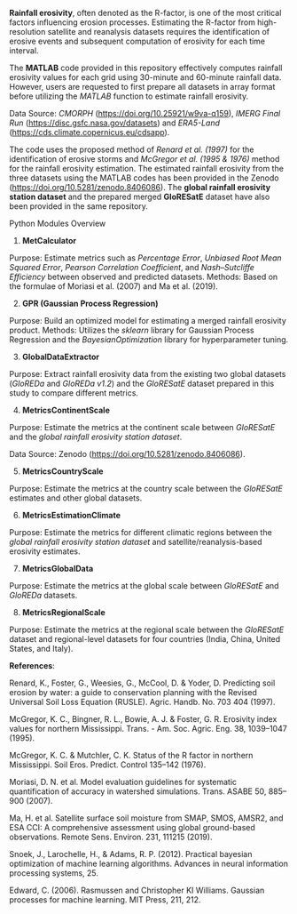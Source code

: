 **Rainfall erosivity**, often denoted as the R-factor, is one of the most critical factors influencing erosion processes. Estimating the R-factor from high-resolution satellite and reanalysis datasets requires the identification of erosive events and subsequent computation of erosivity for each time interval.

The **MATLAB** code provided in this repository effectively computes rainfall erosivity values for each grid using 30-minute and 60-minute rainfall data. However, users are requested to first prepare all datasets in array format before utilizing the *MATLAB* function to estimate rainfall erosivity. 

Data Source: *CMORPH* (https://doi.org/10.25921/w9va-q159), *IMERG Final Run* (https://disc.gsfc.nasa.gov/datasets) and *ERA5-Land* (https://cds.climate.copernicus.eu/cdsapp).

The code uses the proposed method of *Renard et al. (1997)* for the identification of erosive storms and *McGregor et al. (1995 & 1976)* method for the rainfall erosivity estimation.
The estimated rainfall erosivity from the three datasets using the MATLAB codes has been provided in the Zenodo (https://doi.org/10.5281/zenodo.8406086). The **global rainfall erosivity station dataset** and the prepared merged **GloRESatE** dataset have also been provided in the same repository.

Python Modules Overview
1. **MetCalculator**

Purpose: Estimate metrics such as *Percentage Error*, *Unbiased Root Mean Squared Error*, *Pearson Correlation Coefficient*, and *Nash–Sutcliffe Efficiency* between observed and predicted datasets.
Methods: Based on the formulae of Moriasi et al. (2007) and Ma et al. (2019).

2. **GPR (Gaussian Process Regression)**

Purpose: Build an optimized model for estimating a merged rainfall erosivity product.
Methods: Utilizes the *sklearn* library for Gaussian Process Regression and the *BayesianOptimization* library for hyperparameter tuning.

3. **GlobalDataExtractor**

Purpose: Extract rainfall erosivity data from the existing two global datasets (*GloREDa* and *GloREDa v1.2*) and the *GloRESatE* dataset prepared in this study to compare different metrics.

4. **MetricsContinentScale**

Purpose: Estimate the metrics at the continent scale between *GloRESatE* and the *global rainfall erosivity station dataset*.

Data Source: Zenodo (https://doi.org/10.5281/zenodo.8406086).

5. **MetricsCountryScale**

Purpose: Estimate the metrics at the country scale between the *GloRESatE* estimates and other global datasets.

6. **MetricsEstimationClimate**

Purpose: Estimate the metrics for different climatic regions between the *global rainfall erosivity station dataset* and satellite/reanalysis-based erosivity estimates.

7. **MetricsGlobalData**

Purpose: Estimate the metrics at the global scale between *GloRESatE* and *GloREDa* datasets.

8. **MetricsRegionalScale**

Purpose: Estimate the metrics at the regional scale between the *GloRESatE* dataset and regional-level datasets for four countries (India, China, United States, and Italy).

**References**:

Renard, K., Foster, G., Weesies, G., McCool, D. & Yoder, D. Predicting soil erosion by water: a guide to conservation planning with the Revised Universal Soil Loss Equation (RUSLE). Agric. Handb. No. 703 404 (1997).

McGregor, K. C., Bingner, R. L., Bowie, A. J. & Foster, G. R. Erosivity index values for northern Mississippi. Trans. - Am. Soc. Agric. Eng. 38, 1039–1047 (1995).

McGregor, K. C. & Mutchler, C. K. Status of the R factor in northern Mississippi. Soil Eros. Predict. Control 135–142 (1976).

Moriasi, D. N. et al. Model evaluation guidelines for systematic quantification of accuracy in watershed simulations. Trans. ASABE 50, 885–900 (2007).

Ma, H. et al. Satellite surface soil moisture from SMAP, SMOS, AMSR2, and ESA CCI: A comprehensive assessment using global ground-based observations. Remote Sens. Environ. 231, 111215 (2019).

Snoek, J., Larochelle, H., & Adams, R. P. (2012). Practical bayesian optimization of machine learning algorithms. Advances in neural information processing systems, 25.

Edward, C. (2006). Rasmussen and Christopher KI Williams. Gaussian processes for machine learning. MIT Press, 211, 212.
